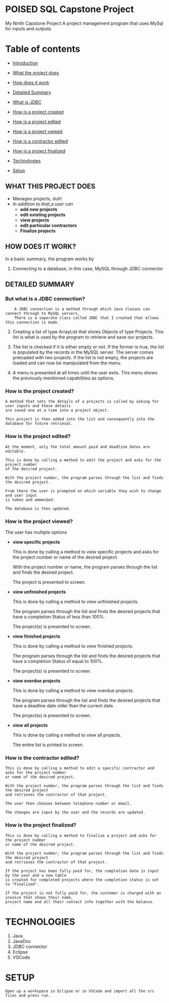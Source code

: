 # POISED SQL Capstone Project
My Ninth Capstone Project
 A project management program that uses MySql for inputs and outputs

# Table of contents
* [Introduction](#poised-sql-capstone-project)
* [What the project does](#what-this-project-does) 
* [How does it work](#how-does-it-work)
* [Detailed Summary](#detailed-summary) 
* [What is JDBC](#but-what-is-a-jdbc-connection)
* [How is a project created](#how-is-the-project-created) 
* [How is a project edited](#how-is-the-project-edited) 
* [How is a project viewed](#how-is-the-project-viewed) 
* [How is a contractor edited](#how-is-the-contractor-edited) 
* [How is a project finalized](#how-is-the-project-finalized) 

* [Technologies](#technologies)
* [Setup](#setup)

## WHAT THIS PROJECT DOES
* Manages projects, duh!
* *In addition to that,a user can*
	* **add new projects**
	* **edit existing projects**
	* **view projects**
	* **edit particular contractors**
	* **Finalize projects**

## HOW DOES IT WORK?
In a basic summary, the program works by
1. Connecting to a database, in this case, MySQL through JDBC connector

## DETAILED SUMMARY
### But what is a JDBC connection?
        A JDBC connection is a method through which Java classes can connect through to MySQL servers.
        There is a seperate class called JDBC that I created that allows this connection is made.

2. Creating a list of type ArrayList that stores Objects of type Projects.
This list is what is used by the program to retrieve and save our projects.

3. The list is checked if it is either empty or not.
If the former is true, the list is populated by the records in the MySQL server.
The server comes preloaded with two projects.
If the list is not empty, the projects are loaded and can now be manipulated from the menu.

4. A menu is presented at all times until the user exits.
This menu shows the previously mentioned capabilities as options.

### How is the project created?

    A method that sets the details of a projects is called by asking for user inputs and these details
    are saved one at a time into a project object.

    This project is then added into the list and consequently into the database for future retrieval.

### How is the project edited?


    At the moment, only the total amount paid and deadline dates are editable.

    This is done by calling a method to edit the project and asks for the project number 
    of the desired project.

    With the project number, the program parses through the list and finds the desired project.

    From there the user is prompted on which variable they wish to change and user input
    is taken and ammended. 

    The database is then updated.

### How is the project viewed?

The user has multiple options

* **view specific projects**

    This is done by calling a method to view specific projects and asks for the project number 
    or name of the desired project.

    With the project number or name, the program parses through the list and finds the desired project.

    The project is presented to screen.


* **view unfinished projects**

    This is done by calling a method to view unfinished projects.

    The program parses through the list and finds the desired projects that have a 
    completion Status of less than 100%. 

    The project(s) is presented to screen.


* **view finished projects**

    This is done by calling a method to view finished projects.

    The program parses through the list and finds the desired projects that 
    have a completion Status of equal to 100%. 

    The project(s) is presented to screen.


* **view overdue projects**

    This is done by calling a method to view overdue projects.

    The program parses through the list and finds the desired projects that have 
    a deadline date older than the current date. 

    The project(s) is presented to screen.


* **view all projects**

    This is done by calling a method to view all projects.

    The entire list is printed to screen.


### How is the contractor edited?

    This is done by calling a method to edit a specific contractor and asks for the project number 
    or name of the desired project.

    With the project number, the program parses through the list and finds the desired project 
    and retrieves the contractor of that project. 

    The user then chooses between telephone number or email.

    The changes are input by the user and the records are updated.

### How is the project finalized?

    This is done by calling a method to finalize a project and asks for the project number
    or name of the desired project.

    With the project number, the program parses through the list and finds the desired project
    and retrieves the contractor of that project. 

    If the project has been fully paid for, the completion date is input by the user and a new table
    is created for completed projects where the completion status is set to "Finalized".

    If the project is not fully paid for, the customer is charged with an invoice that shows their name,
    project name and all their contact info together with the balance.

# TECHNOLOGIES
1. Java
2. JavaDoc
3. JDBC connector
4. Eclipse
5. VSCode

# SETUP
    Open up a workspace in Eclipse or in VSCode and import all the src files and press run.
